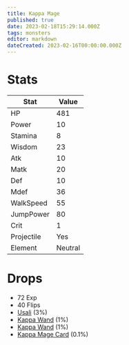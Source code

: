 ```yaml
---
title: Kappa Mage
published: true
date: 2023-02-18T15:29:14.000Z
tags: monsters
editor: markdown
dateCreated: 2023-02-16T00:00:00.000Z
---
```


# Stats
|Stat|Value|
|-|-|
|HP|481|
|Power|10|
|Stamina|8|
|Wisdom|23|
|Atk|10|
|Matk|20|
|Def|10|
|Mdef|36|
|WalkSpeed|55|
|JumpPower|80|
|Crit|1|
|Projectile|Yes|
|Element|Neutral|

# Drops
 * 72 Exp
 * 40 Flips
 * [Usali](/items/usali.md) (3%)
 * [Kappa Wand](/items/kappa-wand.md) (1%)
 * [Kappa Wand](/items/kappa-wand.md) (1%)
 * [Kappa Mage Card](/items/kappa-mage-card.md) (0.1%)
